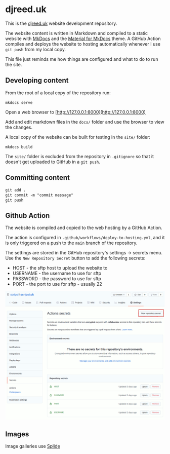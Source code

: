 # djreed.uk

This is the [djreed.uk](http://djreed.uk/djreed) website development repository.

The website content is written in Markdown and compiled to a static website with [MkDocs](https://www.mkdocs.org/) and the [Material for MkDocs](https://squidfunk.github.io/mkdocs-material/) theme. A GitHub Action compiles and deploys the website to hosting automatically whenever I use `git push` from my local copy.

This file just reminds me how things are configured and what to do to run the site.

## Developing content

From the root of a local copy of the repository run:

``` shell
mkdocs serve
```

Open a web browser to [http://127.0.0.1:8000](http://127.0.0.1:8000)

Add and edit markdown files in the `docs/` folder and use the browser to view the changes.

A local copy of the website can be built for testing in the `site/` folder:

``` shell
mkdocs build
```

 The `site/` folder is excluded from the repository in `.gitignore` so that it doesn't get uploaded to GitHub in a `git push`.

## Committing content

``` shell
git add .
git commit -m "commit message"
git push
```

## Github Action

The website is compiled and copied to the web hosting by a GitHub Action.

The action is configured in `.github/workflows/deploy-to-hosting.yml`, and it is only triggered on a push to the `main` branch of the repository.

The settings are stored in the GitHub repository's settings -> secrets menu. Use the `New Repository Secret` button to add the following secrets:

* HOST - the sftp host to upload the website to
* USERNAME - the username to use for sftp
* PASSWORD - the password to use for sftp
* PORT - the port to use for sftp - usually 22

![GitHub secrets page](github-screenshot.png)

## Images

Image galleries use [Splide](https://splidejs.com/getting-started/)
